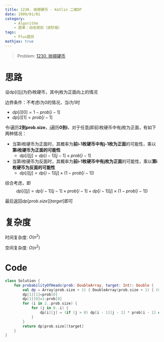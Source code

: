 ```yaml
---
title: 1230. 抛掷硬币 - Kotlin 二维DP
date: 1999/01/01
category: 
    - Algorithm
    - 题单：动态规划（进阶版）
tags:
    - Plus题目
mathjax: true
---
```

> Problem: [1230. 抛掷硬币](https://leetcode.cn/problems/toss-strange-coins/description/)

# 思路
设dp[i][j]为扔i枚硬币，其中j枚为正面向上的情况

边界条件：不考虑i为0的情况，当i为1时
- $dp[i][0]=1-prob[i-1]$
- $dp[i][1]=prob[i-1]$

令i遍历**2到prob.size**，j遍历**0到i**，对于任意j即前i枚硬币中有j枚为正面，有如下两种情况：
- 当第i枚硬币为正面时，其概率为**前i-1枚硬币中有j-1枚为正面**的可能性，乘以**第i枚硬币为正面的可能性**
    - $dp[i][j]=dp[i - 1][j - 1]\times prob[i - 1]$
- 当第i枚硬币为反面时，其概率为**前i-1枚硬币中有j枚为正面**的可能性，乘以**第i枚硬币为反面的可能性**
    - $dp[i][j]=dp[i - 1][j]\times (1 - prob[i - 1])$  

综合考虑，即$$dp[i][j]=dp[i - 1][j - 1]\times prob[i - 1]+dp[i - 1][j]\times (1 - prob[i - 1])$$

最后返回$dp[prob.size][target]$即可

# 复杂度
时间复杂度:  $O(n^2)$

空间复杂度:  $O(n^2)$

# Code
```Kotlin
class Solution {
    fun probabilityOfHeads(prob: DoubleArray, target: Int): Double {
        val dp = Array(prob.size + 1) { DoubleArray(prob.size + 1) { (0).toDouble() } }
        dp[1][1]=prob[0]
        dp[1][0]=1-prob[0]
        for (i in 2..prob.size) {
            for (j in 0..i) {
                dp[i][j] = (if (j > 0) dp[i - 1][j - 1] * prob[i - 1] else (0).toDouble()) + dp[i - 1][j] * (1 - prob[i - 1])
            }
        }
        return dp[prob.size][target]
    }
}
```
